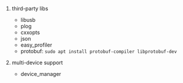 1. third-party libs
    - libusb
    - plog
    - cxxopts
    - json
    - easy_profiler
    - protobuf: `sudo apt install protobuf-compiler libprotobuf-dev`

2. multi-device support
    - device_manager
